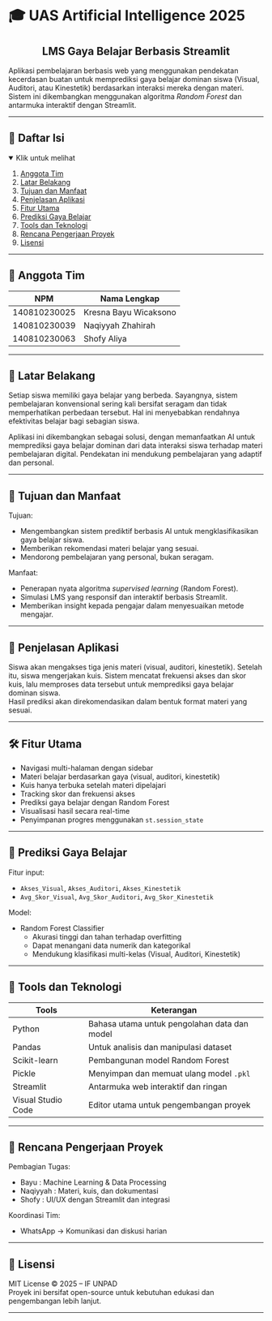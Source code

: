 # 🎓 UAS Artificial Intelligence 2025  
<h2 align="center">LMS Gaya Belajar Berbasis Streamlit</h2>

Aplikasi pembelajaran berbasis web yang menggunakan pendekatan kecerdasan buatan untuk memprediksi gaya belajar dominan siswa (Visual, Auditori, atau Kinestetik) berdasarkan interaksi mereka dengan materi. Sistem ini dikembangkan menggunakan algoritma *Random Forest* dan antarmuka interaktif dengan Streamlit.

---

## 📑 Daftar Isi
<details open="open">
<summary>Klik untuk melihat</summary>

1. [Anggota Tim](#👥-anggota-tim)  
2. [Latar Belakang](#📌-latar-belakang)  
3. [Tujuan dan Manfaat](#🎯-tujuan-dan-manfaat)  
4. [Penjelasan Aplikasi](#🧾-penjelasan-aplikasi)  
5. [Fitur Utama](#🛠️-fitur-utama)  
6. [Prediksi Gaya Belajar](#🧠-prediksi-gaya-belajar)  
7. [Tools dan Teknologi](#🧰-tools-dan-teknologi)  
8. [Rencana Pengerjaan Proyek](#📆-rencana-pengerjaan-proyek)  
9. [Lisensi](#🪪-lisensi)  
</details>

---

## 👥 Anggota Tim

| NPM           | Nama Lengkap             |
| ------------- | ------------------------ |
| 140810230025  | Kresna Bayu Wicaksono    |
| 140810230039  | Naqiyyah Zhahirah        |
| 140810230063  | Shofy Aliya              |

---

## 📌 Latar Belakang

Setiap siswa memiliki gaya belajar yang berbeda. Sayangnya, sistem pembelajaran konvensional sering kali bersifat seragam dan tidak memperhatikan perbedaan tersebut. Hal ini menyebabkan rendahnya efektivitas belajar bagi sebagian siswa.

Aplikasi ini dikembangkan sebagai solusi, dengan memanfaatkan AI untuk memprediksi gaya belajar dominan dari data interaksi siswa terhadap materi pembelajaran digital. Pendekatan ini mendukung pembelajaran yang adaptif dan personal.

---

## 🎯 Tujuan dan Manfaat

Tujuan:
- Mengembangkan sistem prediktif berbasis AI untuk mengklasifikasikan gaya belajar siswa.
- Memberikan rekomendasi materi belajar yang sesuai.
- Mendorong pembelajaran yang personal, bukan seragam.

Manfaat:
- Penerapan nyata algoritma *supervised learning* (Random Forest).
- Simulasi LMS yang responsif dan interaktif berbasis Streamlit.
- Memberikan insight kepada pengajar dalam menyesuaikan metode mengajar.

---

## 🧾 Penjelasan Aplikasi

Siswa akan mengakses tiga jenis materi (visual, auditori, kinestetik). Setelah itu, siswa mengerjakan kuis. Sistem mencatat frekuensi akses dan skor kuis, lalu memproses data tersebut untuk memprediksi gaya belajar dominan siswa.  
Hasil prediksi akan direkomendasikan dalam bentuk format materi yang sesuai.

---

## 🛠️ Fitur Utama

- Navigasi multi-halaman dengan sidebar
- Materi belajar berdasarkan gaya (visual, auditori, kinestetik)
- Kuis hanya terbuka setelah materi dipelajari
- Tracking skor dan frekuensi akses
- Prediksi gaya belajar dengan Random Forest
- Visualisasi hasil secara real-time
- Penyimpanan progres menggunakan `st.session_state`

---

## 🧠 Prediksi Gaya Belajar

Fitur input:
- `Akses_Visual`, `Akses_Auditori`, `Akses_Kinestetik`
- `Avg_Skor_Visual`, `Avg_Skor_Auditori`, `Avg_Skor_Kinestetik`

Model:
- Random Forest Classifier
  - Akurasi tinggi dan tahan terhadap overfitting
  - Dapat menangani data numerik dan kategorikal
  - Mendukung klasifikasi multi-kelas (Visual, Auditori, Kinestetik)

---

## 🧰 Tools dan Teknologi

| Tools              | Keterangan                                    |
|--------------------|-----------------------------------------------|
| Python             | Bahasa utama untuk pengolahan data dan model  |
| Pandas             | Untuk analisis dan manipulasi dataset         |
| Scikit-learn       | Pembangunan model Random Forest               |
| Pickle             | Menyimpan dan memuat ulang model `.pkl`       |
| Streamlit          | Antarmuka web interaktif dan ringan           |
| Visual Studio Code | Editor utama untuk pengembangan proyek        |

---

## 📆 Rencana Pengerjaan Proyek

Pembagian Tugas:
- Bayu      : Machine Learning & Data Processing  
- Naqiyyah  : Materi, kuis, dan dokumentasi  
- Shofy     : UI/UX dengan Streamlit dan integrasi  

Koordinasi Tim:
- WhatsApp → Komunikasi dan diskusi harian  

---

## 🪪 Lisensi

MIT License © 2025 – IF UNPAD  
Proyek ini bersifat open-source untuk kebutuhan edukasi dan pengembangan lebih lanjut.

---